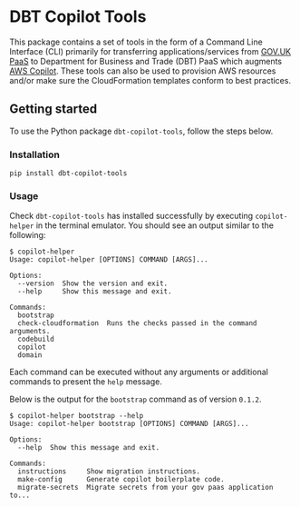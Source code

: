 # DBT Copilot Tools

This package contains a set of tools in the form of a Command Line Interface (CLI) primarily for transferring applications/services from [GOV.UK PaaS](https://www.cloud.service.gov.uk) to Department for Business and Trade (DBT) PaaS which augments [AWS Copilot](https://aws.github.io/copilot-cli/). These tools can also be used to provision AWS resources and/or make sure the CloudFormation templates conform to best practices.

## Getting started

To use the Python package `dbt-copilot-tools`, follow the steps below.

### Installation

```shell
pip install dbt-copilot-tools
```

### Usage

Check `dbt-copilot-tools` has installed successfully by executing `copilot-helper` in the terminal emulator. You should see an output similar to the following:

```shell
$ copilot-helper
Usage: copilot-helper [OPTIONS] COMMAND [ARGS]...

Options:
  --version  Show the version and exit.
  --help     Show this message and exit.

Commands:
  bootstrap
  check-cloudformation  Runs the checks passed in the command arguments.
  codebuild
  copilot
  domain
```

Each command can be executed without any arguments or additional commands to present the `help` message.

Below is the output for the `bootstrap` command as of version `0.1.2`.

```shell
$ copilot-helper bootstrap --help
Usage: copilot-helper bootstrap [OPTIONS] COMMAND [ARGS]...

Options:
  --help  Show this message and exit.

Commands:
  instructions     Show migration instructions.
  make-config      Generate copilot boilerplate code.
  migrate-secrets  Migrate secrets from your gov paas application to...
```
